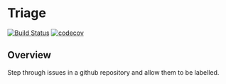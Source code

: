 # Triage

[![Build Status](https://travis-ci.org/michaeljoseph/triage.svg?branch=master)](https://travis-ci.org/michaeljoseph/triage)
[![codecov](https://codecov.io/gh/michaeljoseph/triage/branch/master/graph/badge.svg)](https://codecov.io/gh/michaeljoseph/triage)

## Overview

Step through issues in a github repository and allow them to be labelled.


